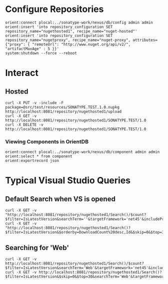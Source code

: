 <!--

    Sonatype Nexus (TM) Open Source Version
    Copyright (c) 2008-2015 Sonatype, Inc.
    All rights reserved. Includes the third-party code listed at http://links.sonatype.com/products/nexus/oss/attributions.

    This program and the accompanying materials are made available under the terms of the Eclipse Public License Version 1.0,
    which accompanies this distribution and is available at http://www.eclipse.org/legal/epl-v10.html.

    Sonatype Nexus (TM) Professional Version is available from Sonatype, Inc. "Sonatype" and "Sonatype Nexus" are trademarks
    of Sonatype, Inc. Apache Maven is a trademark of the Apache Software Foundation. M2eclipse is a trademark of the
    Eclipse Foundation. All other trademarks are the property of their respective owners.

-->
# Configure Repositories

    orient:connect plocal:../sonatype-work/nexus/db/config admin admin
    orient:insert 'into repository_configuration SET repository_name="nugethosted1", recipe_name="nuget-hosted"'
    orient:insert 'into repository_configuration SET repository_name="nugetproxy", recipe_name="nuget-proxy", attributes={"proxy": { "remoteUrl": "http://www.nuget.org/api/v2/", "artifactMaxAge" : 5 }}'
    system:shutdown --force --reboot

# Interact

## Hosted

    curl -X PUT -v -include -F package=@src/test/resources/SONATYPE.TEST.1.0.nupkg http://localhost:8081/repository/nugethosted1/upload
    curl -X GET -v http://localhost:8081/repository/nugethosted1/SONATYPE.TEST/1.0
    curl -X DELETE -v http://localhost:8081/repository/nugethosted1/SONATYPE.TEST/1.0

### Viewing Components in OrientDB

    orient:connect plocal:../sonatype-work/nexus/db/component admin admin
    orient:select * from component
    orient:exportrecord json

# Typical Visual Studio Queries

## Default Search when VS is opened

    curl -X GET -v "http://localhost:8081/repository/nugethosted1/Search()/$count?$filter=IsLatestVersion&searchTerm=''&targetFramework='net45'&includePrerelease=false"
    curl -X GET -v "http://localhost:8081/repository/nugethosted1/Search()?$filter=IsLatestVersion&$orderby=DownloadCount%20desc,Id&$skip=0&$top=30&searchTerm=''&targetFramework='net45'&includePrerelease=false"

## Searching for 'Web'

    curl -X GET -v http://localhost:8081/repository/nugethosted1/Search()/$count?$filter=IsLatestVersion&searchTerm='Web'&targetFramework='net45'&includePrerelease=false
    curl -X GET -v http://localhost:8081/repository/nugethosted1/Search()?$filter=IsLatestVersion&$skip=0&$top=30&searchTerm='Web'&targetFramework='net45'&includePrerelease=false

